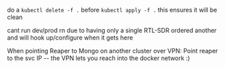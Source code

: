 do a `kubectl delete -f .` before `kubectl apply -f .` 
this ensures it will be clean

cant run dev/prod rn due to having only a single RTL-SDR
ordered another and will hook up/configure when it gets here

When pointing Reaper to Mongo on another cluster over VPN:
Point reaper to the svc IP -- the VPN lets you reach into the docker network :)

